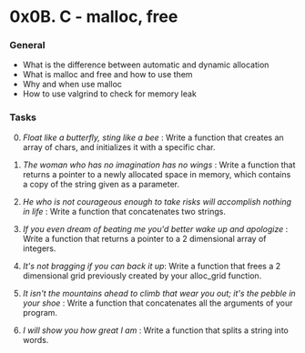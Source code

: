 # 0x0B. C - malloc, free

### General
- What is the difference between automatic and dynamic allocation
- What is malloc and free and how to use them
- Why and when use malloc
- How to use valgrind to check for memory leak

### Tasks

0. *Float like a butterfly, sting like a bee* : Write a function that creates an array of chars, and initializes it with a specific char.

1. *The woman who has no imagination has no wings* : Write a function that returns a pointer to a newly allocated space in memory, which contains a copy of the string given as a parameter.

2. *He who is not courageous enough to take risks will accomplish nothing in life* : Write a function that concatenates two strings.

3. *If you even dream of beating me you'd better wake up and apologize* : Write a function that returns a pointer to a 2 dimensional array of integers.

4. *It's not bragging if you can back it up*: Write a function that frees a 2 dimensional grid previously created by your alloc_grid function.

5. *It isn't the mountains ahead to climb that wear you out; it's the pebble in your shoe* : Write a function that concatenates all the arguments of your program.

6. *I will show you how great I am* : Write a function that splits a string into words.
